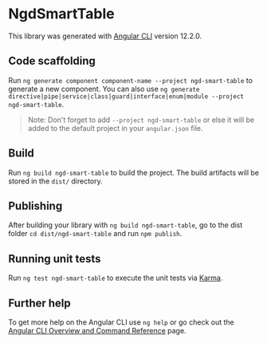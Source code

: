 # NgdSmartTable

This library was generated with [Angular CLI](https://github.com/angular/angular-cli) version 12.2.0.

## Code scaffolding

Run `ng generate component component-name --project ngd-smart-table` to generate a new component. You can also use `ng generate directive|pipe|service|class|guard|interface|enum|module --project ngd-smart-table`.
> Note: Don't forget to add `--project ngd-smart-table` or else it will be added to the default project in your `angular.json` file. 

## Build

Run `ng build ngd-smart-table` to build the project. The build artifacts will be stored in the `dist/` directory.

## Publishing

After building your library with `ng build ngd-smart-table`, go to the dist folder `cd dist/ngd-smart-table` and run `npm publish`.

## Running unit tests

Run `ng test ngd-smart-table` to execute the unit tests via [Karma](https://karma-runner.github.io).

## Further help

To get more help on the Angular CLI use `ng help` or go check out the [Angular CLI Overview and Command Reference](https://angular.io/cli) page.

